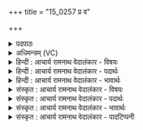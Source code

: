 +++
title = "15_0257 प्र व"

+++
<details><summary>पदपाठः</summary>

प्र꣢। वः꣢। इ꣡न्द्रा꣢꣯य। बृ꣣हते꣢। म꣡रु꣢꣯तः। ब्र꣡ह्म꣢꣯। अ꣣र्चत। वृत्र꣢म्। ह꣢नति। वृत्रहा꣢। वृ꣣त्र। हा꣢। श꣣त꣡क्र꣢तुः। श꣣त꣢। क्र꣣तुः। व꣡ज्रे꣢꣯ण। श꣣त꣡प꣢र्वणा। श꣣त꣢। प꣣र्वणा। २५७।
</details>

<details><summary>अधिमन्त्रम् (VC)</summary>

- इन्द्रः
- नृमेधपुरुमेधावाङ्गिरसौ
- बृहती
- मध्यमः
- ऐन्द्रं काण्डम्
</details>

<details><summary>हिन्दी : आचार्य रामनाथ वेदालंकार - विषयः</summary>

अगले मन्त्र में यह विषय है कि परमात्मा और सेनाध्यक्ष हमारे शत्रुओं का संहार करें।
</details>

<details><summary>हिन्दी : आचार्य रामनाथ वेदालंकार - पदार्थः</summary>

पदार्थान्वय -  प्रथम—परमात्मा के पक्ष में। हे (मरुतः) मेरे प्राणो ! (वः) तुम (बृहते) महान् (इन्द्राय) परमेश्वर के लिए (ब्रह्म) साम-स्तोत्र को (प्र अर्चत) प्रेरित करो। वह (वृत्रहा) पापहन्ता (शतक्रतुः) अनन्त प्रज्ञावाला तथा अनन्त कर्मोंवाला परमेश्वर, अपने (शतपर्वणा) बहुमुखी (वज्रेण) वीर्य से (वृत्रम्) पाप को (हनति) नष्ट करे ॥ द्वितीय—राष्ट्र के पक्ष में। हे (मरुतः) राष्ट्रवासी प्रजाजनो ! (वः) तुम लोग (बृहते) महान् (इन्द्राय) वीर सेनाध्यक्ष के लिए (ब्रह्म) स्तोत्र अर्थात् प्रार्थनावचन (अर्चत) प्रेरित करो। वह (वृत्रहा) अत्याचारियों का संहारक (शतक्रतुः) अनेक शत्रु-विध्वंसक कार्यों का कर्ता सेनाध्यक्ष (शतपर्वणा वज्रेण) सौ कीलों से युक्त गदादि वज्र से अथवा सौ गोलों या गोलियों के आधारभूत तोप, बन्दूक आदि शस्त्र से (वृत्रम्) राष्ट्र की उन्नति में प्रतिबन्धक मायावी शत्रु को (हनति) मारे ॥५॥ इस मन्त्र में श्लेषालङ्कार है, ‘वृत्रं, वृत्र’ में छेकानुप्रास और ‘शत, शत’ में लाटानुप्रास है ॥५॥
</details>

<details><summary>हिन्दी : आचार्य रामनाथ वेदालंकार - भावार्थः</summary>

भावार्थ -  जैसे परमेश्वर उपासक के काम-क्रोध आदि तथा पाप आदि रिपुओं का संहार करता है, वैसे ही सेनाध्यक्ष को चाहिए कि राष्ट्र के सब शत्रुओं का समूल उन्मूलन करे ॥५॥
</details>

<details><summary>संस्कृत : आचार्य रामनाथ वेदालंकार - विषयः</summary>

अथ परमेश्वरः सेनाध्यक्षश्च शत्रून् हन्यादित्याह।
</details>

<details><summary>संस्कृत : आचार्य रामनाथ वेदालंकार - पदार्थः</summary>

पदार्थान्वय -  प्रथमः—परमात्मपरः। हे (मरुतः२) मदीयाः प्राणाः ! (वः) यूयम् (बृहते) महते (इन्द्राय) परमेश्वराय (ब्रह्म) सामस्तोत्रम् (प्र अर्चत३) प्रेरयत। धातूनामनेकार्थत्वाद् अर्चतिरत्र प्रेरणकर्मा। सः (वृत्रहा) पापहन्ता (शतक्रतुः४) बहुप्रज्ञः बहुकर्मा च परमेश्वरः (शतपर्वणा) बहुमुखेन (वज्रेण) वीर्येण। वीर्यं वै वज्रः। श० ७।३।१।१९। (वृत्रम्) पापम् (हनति) हन्यात्। ‘हन हिंसागत्योः, लेट्प्रयोगः, लेटोऽडाटौ’ अ० ३।४।९४ इत्यडागमः ॥ अथ द्वितीयः—राष्ट्रपरः। हे (मरुतः) राष्ट्रवासिनः प्रजाजनाः ! (वः) यूयम् (बृहते) महते (इन्द्राय) वीराय नृपतये सेनाध्यक्षाय वा (ब्रह्म) स्तोत्रम्, प्रार्थनावचनम् (अर्चत) प्रेरयत। सः (वृत्रहा) अत्याचारिणां हन्ता (शतक्रतुः) अनेकेषां शत्रुविध्वंसकर्मणां कर्ता सेनाध्यक्षः (शतपर्वणा) वज्रेण शतकीलकयुक्तेन गदादिकेन वज्रेण, शतगोलकगोलिकाधारकेण शतघ्नीभुशुण्ड्यादिना वा शस्त्रेण (वृत्रम्) राष्ट्रोन्नतिप्रतिबन्धकं मायाविनं शत्रुम् (हनति) हन्यात् ॥५॥५ अत्र श्लेषालङ्कारः। ‘वृत्रं, वृत्र’ इत्यत्र छेकानुप्रासः, ‘शत, शत’ इत्यत्र च लाटानुप्रासः ॥५॥
</details>

<details><summary>संस्कृत : आचार्य रामनाथ वेदालंकार - भावार्थः</summary>

भावार्थ -  यथा परमेश्वर उपासकस्य कामक्रोधादीन् पापादींश्च रिपून् हिनस्ति, तथैव सेनाध्यक्षेण राष्ट्रस्य सर्वे शत्रवः समूलमुन्मूलनीयाः ॥५॥
</details>

<details><summary>संस्कृत : आचार्य रामनाथ वेदालंकार - पादटिप्पनी</summary>

टिप्पनी -   १. ऋ० ८।८९।३, य० ३३।९६। २. हे मरुतः मदीया ऋत्विजः—इति वि०। हे मरुतः स्तोतारः, महत् रुवन्तीति मरुतः—इति भ०। हे मरुतः मितराविणः स्तोतारः—इति सा०। ३. प्रार्चत प्रकुरुत इत्यर्थः—इति भ०। प्रार्चत प्रोच्चारयत—इति सा०। ४. द्रष्टव्यम्—२१६ संख्यकमन्त्रस्य भाष्यम्। ५. यजुर्भाष्ये दयानन्दर्षिरिमं मन्त्रं मनुष्यैः किं कर्तव्यमिति विषये व्याख्यातवान्। हे (मरुतः) मनुष्याः इत्यादि।
</details>